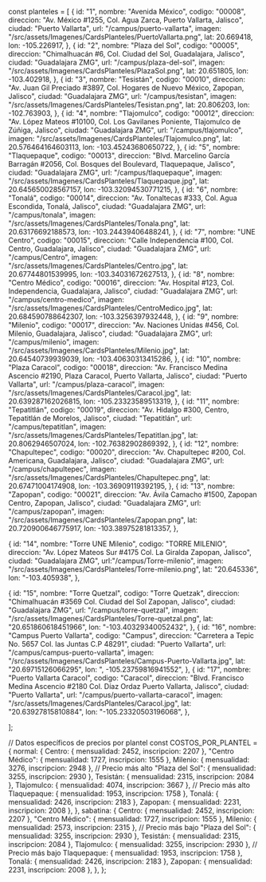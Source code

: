 const planteles = [
  {
    id: "1",
    nombre: "Avenida México",
    codigo: "00008",
    direccion: "Av. México #1255, Col. Agua Zarca, Puerto Vallarta, Jalisco",
    ciudad: "Puerto Vallarta",
    url: "/campus/puerto-vallarta",
    imagen: "/src/assets/Imagenes/CardsPlanteles/PuertoVallarta.png",
    lat: 20.669418,
    lon: -105.226917,
  },
  {
    id: "2",
    nombre: "Plaza del Sol",
    codigo: "00005",
    direccion: "Chimalhuacán #6, Col. Ciudad del Sol, Guadalajara, Jalisco",
    ciudad: "Guadalajara ZMG",
    url: "/campus/plaza-del-sol",
    imagen: "/src/assets/Imagenes/CardsPlanteles/PlazaSol.png",
    lat: 20.651805,
    lon: -103.402918,
  },
  {
    id: "3",
    nombre: "Tesistán",
    codigo: "00010",
    direccion: "Av. Juan Gil Preciado #3897, Col. Hogares de Nuevo México, Zapopan, Jalisco",
    ciudad: "Guadalajara ZMG",
    url: "/campus/tesistan",
    imagen: "/src/assets/Imagenes/CardsPlanteles/Tesistan.png",
    lat: 20.806203,
    lon: -102.763903,
  },
  {
    id: "4",
    nombre: "Tlajomulco",
    codigo: "00012",
    direccion: "Av. López Mateos #10100, Col. Los Gavilanes Poniente, Tlajomulco de Zúñiga, Jalisco",
    ciudad: "Guadalajara ZMG",
    url: "/campus/tlajomulco",
    imagen: "/src/assets/Imagenes/CardsPlanteles/Tlajomulco.png",
    lat: 20.576464164603113,
    lon: -103.45243680650722,
  },
  {
    id: "5",
    nombre: "Tlaquepaque",
    codigo: "00013",
    direccion: "Blvd. Marcelino García Barragán #2056, Col. Bosques del Boulevard, Tlaquepaque, Jalisco",
    ciudad: "Guadalajara ZMG",
    url: "/campus/tlaquepaque",
    imagen: "/src/assets/Imagenes/CardsPlanteles/Tlaquepaque.jpg",
    lat: 20.645650028567157,
    lon: -103.32094530771215,
  },
  {
    id: "6",
    nombre: "Tonalá",
    codigo: "00014",
    direccion: "Av. Tonaltecas #333, Col. Agua Escondida, Tonalá, Jalisco",
    ciudad: "Guadalajara ZMG",
    url: "/campus/tonala",
    imagen: "/src/assets/Imagenes/CardsPlanteles/Tonala.png",
    lat: 20.63176692188573,
    lon: -103.24439406488241,
  },
  {
    id: "7",
    nombre: "UNE Centro",
    codigo: "00015",
    direccion: "Calle Independencia #100, Col. Centro, Guadalajara, Jalisco",
    ciudad: "Guadalajara ZMG",
    url: "/campus/Centro",
    imagen: "/src/assets/Imagenes/CardsPlanteles/Centro.jpg",
    lat: 20.67744801539995,
    lon: -103.34031672627513,
  },
  {
    id: "8",
    nombre: "Centro Médico",
    codigo: "00016",
    direccion: "Av. Hospital #123, Col. Independencia, Guadalajara, Jalisco",
    ciudad: "Guadalajara ZMG",
    url: "/campus/centro-medico",
    imagen: "/src/assets/Imagenes/CardsPlanteles/CentroMedico.jpg",
    lat: 20.684590788642307,
    lon: -103.3256397932448,
  },
  {
    id: "9",
    nombre: "Milenio",
    codigo: "00017",
    direccion: "Av. Naciones Unidas #456, Col. Milenio, Guadalajara, Jalisco",
    ciudad: "Guadalajara ZMG",
    url: "/campus/milenio",
    imagen: "/src/assets/Imagenes/CardsPlanteles/Milenio.jpg",
    lat: 20.64540739939039,
    lon: -103.40630313415286,
  },
  {
    id: "10",
    nombre: "Plaza Caracol",
    codigo: "00018",
    direccion: "Av. Francisco Medina Ascencio #2190, Plaza Caracol, Puerto Vallarta, Jalisco",
    ciudad: "Puerto Vallarta",
    url: "/campus/plaza-caracol",
    imagen: "/src/assets/Imagenes/CardsPlanteles/Caracol.jpg",
    lat: 20.639287162026815,
    lon: -105.23323589513319,
  },
  {
    id: "11",
    nombre: "Tepatitlán",
    codigo: "00019",
    direccion: "Av. Hidalgo #300, Centro, Tepatitlán de Morelos, Jalisco",
    ciudad: "Tepatitlán",
    url: "/campus/tepatitlan",
    imagen: "/src/assets/Imagenes/CardsPlanteles/Tepatitlan.jpg",
    lat: 20.8062946507024,
    lon: -102.76382902869392,
  },
  {
    id: "12",
    nombre: "Chapultepec",
    codigo: "00020",
    direccion: "Av. Chapultepec #200, Col. Americana, Guadalajara, Jalisco",
    ciudad: "Guadalajara ZMG",
    url: "/campus/chapultepec",
    imagen: "/src/assets/Imagenes/CardsPlanteles/Chapultepec.png",
    lat: 20.67471004174908,
    lon: -103.36909119392195,
  },
  {
    id: "13",
    nombre: "Zapopan",
    codigo: "00021",
    direccion: "Av. Ávila Camacho #1500, Zapopan Centro, Zapopan, Jalisco",
    ciudad: "Guadalajara ZMG",
    url: "/campus/zapopan",
    imagen: "/src/assets/Imagenes/CardsPlanteles/Zapopan.png",
    lat: 20.720900646775917,
    lon: -103.38975281813357,
  },
 
  {
    id: "14",
    nombre: "Torre UNE Milenio",
    codigo: "TORRE MILENIO",
    direccion: "Av. López Mateos Sur #4175 Col. La Giralda Zapopan, Jalisco",
    ciudad: "Guadalajara ZMG",
    url:"/campus/Torre-milenio",
    imagen: "/src/assets/Imagenes/CardsPlanteles/Torre-milenio.png",
    lat: "20.645336",
    lon: "-103.405938",
  },
  
  {
    id: "15",
    nombre: "Torre Quetzal",
    codigo: "Torre Quetzak",
    direccion: "Chimalhuacán #3569 Col. Ciudad del Sol Zapopan, Jalisco",
    ciudad: "Guadalajara ZMG",
    url: "/campus/torre-quetzal",
    imagen: "/src/assets/Imagenes/CardsPlanteles/Torre-quetzal.png",
    lat: "20.651860618451966",
    lon: "-103.40329340052432",
  },
  {
    id: "16",
    nombre: "Campus Puerto Vallarta",
    codigo: "Campus",
    direccion: "Carretera a Tepic No. 5657 Col. las Juntas C.P 48291",
    ciudad: "Puerto Vallarta",
    url: "/campus/campus-puerto-vallarta",
    imagen: "/src/assets/Imagenes/CardsPlanteles/Campus-Puerto-Vallarta.jpg",
    lat: "20.69715126066295",
    lon: ", -105.23759816941552",
  },
  {
    id: "17",
    nombre: "Puerto Vallarta Caracol",
    codigo: "Caracol",
    direccion: "Blvd. Francisco Medina Ascencio #2180 Col. Díaz Ordaz Puerto Vallarta, Jalisco",
    ciudad: "Puerto Vallarta",
    url: "/campus/puerto-vallarta-caracol",
    imagen: "/src/assets/Imagenes/CardsPlanteles/Caracol.jpg",
    lat: "20.63927815810884",
    lon: "-105.23320503196068",
  },
 
 
  
 
  
 
];

































// Datos específicos de precios por plantel
const COSTOS_POR_PLANTEL = {
    normal: {
        Centro: { mensualidad: 2452, inscripcion: 2207 },
        "Centro Médico": { mensualidad: 1727, inscripcion: 1555 },
        Milenio: { mensualidad: 3276, inscripcion: 2948 }, // Precio más alto
        "Plaza del Sol": { mensualidad: 3255, inscripcion: 2930 },
        Tesistán: { mensualidad: 2315, inscripcion: 2084 },
        Tlajomulco: { mensualidad: 4074, inscripcion: 3667 }, // Precio más alto
        Tlaquepaque: { mensualidad: 1953, inscripcion: 1758 },
        Tonalá: { mensualidad: 2426, inscripcion: 2183 },
        Zapopan: { mensualidad: 2231, inscripcion: 2008 },
    },
    sabatina: {
        Centro: { mensualidad: 2452, inscripcion: 2207 },
        "Centro Médico": { mensualidad: 1727, inscripcion: 1555 },
        Milenio: { mensualidad: 2573, inscripcion: 2315 }, // Precio más bajo
        "Plaza del Sol": { mensualidad: 3255, inscripcion: 2930 },
        Tesistán: { mensualidad: 2315, inscripcion: 2084 },
        Tlajomulco: { mensualidad: 3255, inscripcion: 2930 }, // Precio más bajo
        Tlaquepaque: { mensualidad: 1953, inscripcion: 1758 },
        Tonalá: { mensualidad: 2426, inscripcion: 2183 },
        Zapopan: { mensualidad: 2231, inscripcion: 2008 },
    },
};

